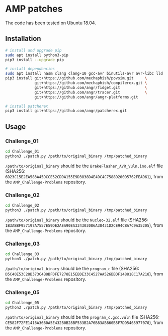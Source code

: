 # AMP patches

The code has been tested on Ubuntu 18.04.

## Installation

```bash
# install and upgrade pip
sudo apt install python3-pip
pip3 install --upgrade pip

# install dependencies
sudo apt install nasm clang clang-10 gcc-avr binutils-avr avr-libc lld
pip3 install git+https://github.com/mechaphish/povsim.git     \
             git+https://github.com/mechaphish/compilerex.git \
             git+https://github.com/angr/fidget.git           \
             git+https://github.com/angr/tracer.git           \
             git+https://github.com/angr/angr-platforms.git

# install patcherex
pip3 install git+https://github.com/angr/patcherex.git
```

## Usage

### Challenge_01
```bash
cd Challenge_01
python3 ./patch.py /path/to/original_binary /tmp/patched_binary
```
`/path/to/original_binary` should be the `BrakeFlasher_AVR_Vuln.ino.elf` file (SHA256: `6D23C15E2EA583A45DCCE52CDDA155E9D3838D4E4DC4C7588D200D5762FEAD61`), from the `AMP_Challenge-Problems` repository.

### Challenge_02
```bash
cd Challenge_02
python3 ./patch.py /path/to/original_binary /tmp/patched_binary
```
`/path/to/original_binary` should be the `Nucleo-32.elf` file (SHA256: `1B3ABBF957197A7557E59DE2AEA90EA334303086A38431D2CE94CBA7C9A35205`), from the `AMP_Challenge-Problems` repository.

### Challenge_03
```bash
cd Challenge_03
python3 ./patch.py /path/to/original_binary /tmp/patched_binary
```
`/path/to/original_binary` should be the `program_c` file (SHA256: `D5C40E53C28B373C4B8BFDFE7278E15EBDE33C4527AA526BBDF148818C17A218`), from the `AMP_Challenge-Problems` repository.

### Challenge_05
```bash
cd Challenge_05
python3 ./patch.py /path/to/original_binary /tmp/patched_binary
```
`/path/to/original_binary` should be the `program_c.gcc.vuln` file (SHA256: `CE582F72FE1416A3660A5E432B0B28BF533B2A76B83AB860B5F7DD5465977070`), from the `AMP_Challenge-Problems` repository.
